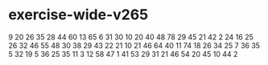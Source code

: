 # exercise-wide-v265
9
20
26
35
28
44
60
13
65
6
31
30
10
20
40
48
78
29
45
21
42
2
24
16
25
26
32
46
55
48
30
38
29
43
22
21
10
21
46
64
40
11
74
18
26
34
25
7
36
35
5
32
19
5
36
25
35
11
3
12
58
47
1
41
53
29
31
21
46
54
20
45
10
44
2
